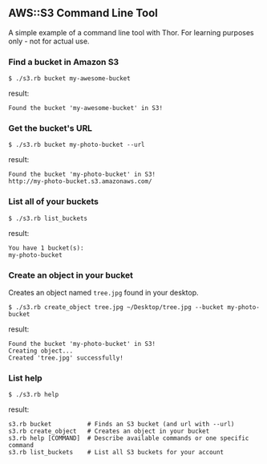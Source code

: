 ## AWS::S3 Command Line Tool

A simple example of a command line tool with Thor. For learning purposes only - not for actual use.

### Find a bucket in Amazon S3

    $ ./s3.rb bucket my-awesome-bucket
    
result:    
    
    Found the bucket 'my-awesome-bucket' in S3!
    
### Get the bucket's URL

    $ ./s3.rb bucket my-photo-bucket --url
    
result:    
    
    Found the bucket 'my-photo-bucket' in S3!
    http://my-photo-bucket.s3.amazonaws.com/
    
### List all of your buckets

    $ ./s3.rb list_buckets
    
result:

    You have 1 bucket(s):
    my-photo-bucket
    
### Create an object in your bucket

Creates an object named `tree.jpg` found in your desktop.

    $ ./s3.rb create_object tree.jpg ~/Desktop/tree.jpg --bucket my-photo-bucket
    
result:
    
    Found the bucket 'my-photo-bucket' in S3!
    Creating object...
    Created 'tree.jpg' successfully!
    
### List help

    $ ./s3.rb help
    
result:    
    
    s3.rb bucket          # Finds an S3 bucket (and url with --url)
    s3.rb create_object   # Creates an object in your bucket
    s3.rb help [COMMAND]  # Describe available commands or one specific command
    s3.rb list_buckets    # List all S3 buckets for your account
